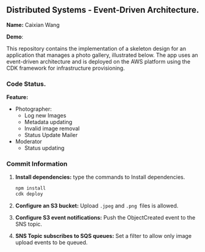 ## Distributed Systems - Event-Driven Architecture.

__Name:__ Caixian Wang

__Demo__: 

This repository contains the implementation of a skeleton design for an application that manages a photo gallery, illustrated below. The app uses an event-driven architecture and is deployed on the AWS platform using the CDK framework for infrastructure provisioning.



### Code Status.

__Feature:__

+ Photographer:
  + Log new Images
  + Metadata updating
  + Invalid image removal  
  + Status Update Mailer
+ Moderator
  + Status updating

### Commit Information 

1. **Install dependencies:** type the commands to Install dependencies.

   ```sh
   npm install
   cdk deploy
   ```

2. **Configure an S3 bucket:** Upload ``.jpeg`` and ``.png ``files is allowed.

3. **Configure S3 event notifications:** Push the ObjectCreated event to the SNS topic.

4. **SNS Topic subscribes to SQS queues:** Set a filter to allow only image upload events to be queued.
